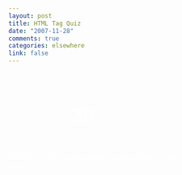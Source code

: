 ```yaml
--- 
layout: post
title: HTML Tag Quiz
date: "2007-11-28"
comments: true
categories: elsewhere
link: false
---
```

<a id="mingle2_badge" href="http://www.justsayhi.com/bb/html_quiz" style="display: block; background:url(http://assets.justsayhi.com/badges/844/176/html_elements.xypmk29skw.jpg) no-repeat top left; height: 147px; width: 335px; text-decoration: none; color: #fff;"><strong id="mingle2_badge_score" style="display: block; padding-left: 125px; padding-top: 60px; font-weight: normal; font-family: Times New Roman, Arial; font-size: 45px;">38</strong></a

Or 41.75 %.  Ask me the state capitals.  <i>Those</i> I can name.
